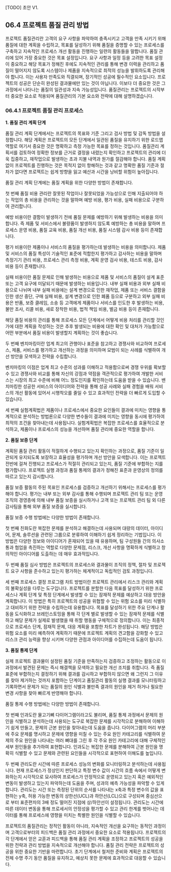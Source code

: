 [TODO] 초안 V1.

## 06.4 프로젝트 품질 관리 방법
프로젝트 품질관리란 고객의 요구 사항을 파악하여 충족시키고 고객을 만족 시키기 위해 품질에 대한 계획을 수립하고, 목표를 달성하기 위해 품질을 증명할 수 있는 프로세스를 구축하고 지속적인 프로세스 개선 활동을 진행하는 일련의 활동들을 말합니다. 품질 관리에 있어 가장 중요한 것은 목표 설정입니다. 요구 사항과 일정 등을 고려한 목표 설정이 중요하고 해당 목표가 정해진 후에도 지속적인 관리를 통해 변경 이력을 관리하고 품질이 떨어지지 않도록 시스템이나 제품을 지속적으로 최적의 성능을 발휘하도록 관리해야 합니다. 
이는 사용자 만족도와 직결되며, 장기적인 성공에 필수적인 요소입니다.
프로젝트의 성공은 단순히 완성된 결과물에만 있는 것이 아닙니다. 이보다 더 중요한 것은 그 과정에서 나타나는 품질의 일관성과 지속 가능성입니다. 품질관리는 프로젝트의 시작부터 중요한 요소로 적용되며 품질관리의 기본 요소와 전략에 대해 설명하겠습니다.


### 06.4.1 프로젝트 품질 관리 프로세스
**1. 품질 관리 계획 단계**

품질 관리 계획 단계에서는 프로젝트의 목표와 기준 그리고 검사 방법 및 감독 방법을 설정합니다. 해당 계획은 프로젝트의 모든 단계에서 일관된 품질을 유지하기 위한 로드맵 역할로 여기서 중요한 것은 명확하고 측정 가능한 목표를 정하는 것입니다. 품질관리 계획서를 검토하여 정확한 정보를 근거로 결정을 내렸는지 확인하고 프로젝트의 관리에 더욱 집중하고, 재작업으로 발생하는 초과 지불 내역과 원가를 절감해야 합니다. 품질 계획 없이 프로젝트를 진행하는 것은 목적지 없이 항해하는 것과 같고 명확한 품질 기준과 절차가 없다면 프로젝트는 쉽게 방향을 잃고 예산과 시간을 낭비할 위험이 높아집니다.

품질 관리 계획 단계에는 품질 계획을 위한 다양한 방법이 존재합니다. 

첫 번째 품질 비용 관리란 잘못된 작업이나 잘못되었을 가능성으로 인해 지출되어야 하는 작업의 총 비용을 관리하는 것을 말하며 예방 비용, 평가 비용, 실패 비용으로 구분하여 관리합니다. 

예방 비용이란 결함이 발생하기 전에 품질 문제를 예방하기 위해 발생하는 비용을 의미합니다. 즉 제품 및 서비스에서 불량품이 발생하지 않도록 예방하는 총 비용을 말하며 프로세스 운영 비용, 품질 교육 비용, 품질 개선 비용, 품질 시스템 감사 비용 등이 존재합니다.

평가 비용이란 제품이나 서비스의 품질을 평가하는데 발생하는 비용을 의미합니다. 제품 및 서비스의 품질 특성이 기술적인 표준에 적합한지 평가하고 감사하는 비용을 말하며 측정기기 관리 비용, 프로세스 관리 측정 비용, 계획 운영 검사 비용, 테스트 비용, 감사 비용 등이 존재합니다.

실패 비용이란 품질 문제로 인해 발생하는 비용으로 제품 및 서비스의 품질이 설계 표준 또는 고객 요구에 미달되기 때문에 발생하는 비용입니다. 내부 실패 비용과 외부 실패 비용으로 나뉘며 내부 실패 비용에는 설계 변경으로 인한 재작업, 제품 또는 서비스 결함을 인한 생산 중단, 구매 실패 비용, 설계 변경으로 인한 폐품 등으로 구분하고 외부 실패 비용은 반품, 보증 클레임, 소송 등 고객에게 제품이나 서비스를 인도한 후 발생하는 비용, 불만 조사, 리콜 비용, 새로 장착한 비용, 법적 책임 비용, 벌금 비용 등이 존재합니다.

해당 품질 비용의 관리를 통해 프로세스 모든 단계에서 어떻게 비용 처리를 관리할 것인 가에 대한 계획을 작성하는 것은 추후 발생되는 비용에 대한 확인 및 대처가 가능함으로 어떤 부분에서 품질 비용이 발생할지 계획하는 것이 좋습니다.

두 번째 벤치마킹이란 업계 최고의 관행이나 표준을 참고하고 경쟁사와 비교하여 프로세스, 제품, 서비스를 평가하고 개선하는 과정을 의미하며 모범이 되는 사례를 식별하여 개선 방안을 모색하고 전략을 수립합니다. 

벤치마킹의 이점은 업계 최고 수준의 성과를 이해하고 적용함으로써 경쟁 우위를 확보할 수 있고 경쟁사와 비교를 통해 자신의 강점과 약점을 객관적으로 평가하여 개발한 서비스는 시장의 최고 수준에 비해 어느 정도인지를 확인하는데 도움을 받을 수 있습니다. 밴치마킹한 성공한 서비스의 아이디어와 전략을 통해 성공 사례와 실패 경험을 배워 서비스의 개선 활동에 있어서 시행착오를 줄일 수 있고 효과적인 전략을 더 빠르게 도입할 수 있습니다. 

세 번째 실험계획법은 제품이나 프로세스에서 중요한 요인들이 결과에 미치는 영향을 통계적으로 분석하는 방법론으로 다양한 변수들이 결과에 미치는 영향을 동시에 평가하여 최적의 조건을 찾아내는데 사용됩니다. 실험계획법은 복잡한 프로세스를 효율적으로 분석하고, 제품이나 프로세스의 성능을 개선하며 품질 관리에 중요한 역할을 합니다.

**2. 품질 보증 단계**

계획된 품질 관리 활동이 적절하게 수행되고 있는지 확인하는 과정으로, 품질 기준이 일관되게 유지되도록 보장하고 효율성을 평가하며 개선 방안을 모색합니다. 이는 프로젝트 전반에 걸쳐 진행되고 프로세스가 적절히 관리되고 있는지, 품질 기준에 부합하는 지를 평가합니다. 프로젝트 실행 과정과 품질 통제의 결과가 정해진 표준과 운영상의 정의를 따르고 있는지 감시합니다.

품질 보증 활동의 주된 목표인 프로세스를 검증하고 개선하기 위해서는 프로세스를 평가해야 합니다. 평가는 내부 또는 외부 감사를 통해 수행되며 프로젝트 관리 팀 또는 운영 조직의 경영층에 의해 내부 품질 보증을 실시하거나 고객 또는 프로젝트 관리 팀 외 다른 감사팀을 통해 외부 품질 보증을 실시합니다.

품질 보증 수행 방법에는 다양한 방법이 존재합니다.

첫 번째 친화도란 복잡한 문제를 분석하고 해결하는데 사용되며 대량의 데이터, 아이디어, 문제, 솔루션을 관련된 그룹으로 분류하여 이해하기 쉽게 정리하는 기법입니다. 이 방법은 다양한 정보와 아이디어가 혼재되어 있을 때 유용하며, 팀 구성원들 간의 의사소통과 협업을 촉진하는 역할로 다양한 문제점, 리스크, 개선 사항을 명확하게 식별하고 창의적인 아이디어를 도출하는 데 매우 효과적입니다.

두 번째 품질 심사 방법은 프로젝트의 프로세스와 결과물이 조직의 정책, 절차 및 프로젝트 요구 사항을 준수하고 있는지 평가하는 체계적이고 독립적인 검토 과정입니다.

세 번째 프로세스 결정 프로그램 차트 방법이란 프로젝트 관리에서 리스크 관리와 계획의 불확실성을 다루는 도구입니다. 프로젝트를 분할한 다음 목표를 달성하기 위한 프로세스나 계획 단계 및 특정 단계에서 발생할 수 있는 잠재적 문제를 예상하고 대응 방안을 계획합니다. 이 방법은 특히 프로젝트의 성공을 위협할 수 있는 위험 요소를 미리 식별하고 대비하기 위한 전략을 수립하는데 유용합니다. 목표를 달성하기 위한 주요 단계나 활동을 도식화하고 브레인스토밍을 통해 각 단계 별로 발생할 수 있는 잠재적 문제를 식별하고 해당 문제가 실제로 발생했을 때 취할 행동을 구체적으로 정의합니다. 이는 최종적으로 프로세스 단계, 잠재적 문제, 대응 계획을 포함한 차트가 완성됩니다. 해당 방법은 위험 요소를 미리 예측하여 계획하기 때문에 프로젝트 계획의 견고함을 강화할 수 있고 리스크 관리 능력을 향상 시키며 다양한 관점과 아이디어를 수집하는데 도움이 됩니다.

**3. 품질 통제 단계**

실제 프로젝트 결과물이 설정된 품질 기준을 만족하는지 검증하고 조정하는 활동으로 이 과정에서 발견된 문제는 즉시 해결책을 모색하고 필요한 개선 조치를 취합니다. 즉 품질 표준에 부합하는지 결정하기 위해 결과를 감시하고 부합하지 않으면 왜 그런지 그 이유를 찾아 제거하는 것까지 포함하는 단계이고 품질관리 활동의 실행 결과를 모니터링하고 기록하면서 문제가 되는 품질의 원인 식별과 불만족 결과의 원인을 제거 하거나 필요한 변경 사항을 찾아 빠르게 반영해야 합니다.

품질 통제 수행 방법에는 다양한 방법이 존재합니다.

첫 번째 인과도란 물고기뼈 다이어그램이라고도 불리며, 품질 통제 과정에서 문제의 원인을 식별하고 분석하는데 사용되는 도구로 복잡한 문제를 시각적으로 분해하여 이해하기 쉽게 만들고, 문제의 근본 원인을 찾아내는데 도움을 줍니다. 다이어그램의 머리 부분에 주요 문제를 명시하고 문제에 영향을 미칠 수 있는 주요 원인 카테고리를 식별하여 문제의 주요 원인을 나타내는 여러 뼈대를 그린 후 각 주요 원인 카테고리에 대해 구체적인 세부 원인들을 추가하여 표현합니다. 인과도는 복잡한 문제를 분해하여 근본 원인을 명확히 식별할 수 있고 문제와 관련된 요인들을 시각적으로 표현하여 이해도를 높입니다.

두 번째 관리도란 시간에 따른 프로세스 성능의 변화를 모니터링하고 분석하는데 사용됩니다. 현재 프로세스가 정상인지 판단하고 특정 변수 값이 시간의 흐름 속에서 어떻게 변화하는지 시각적으로 묘사하여 프로세스가 안정적으로 운영되고 있는지 혹은 예외적인 변동이 발생하고 있는지 파악하는데 도움을 주며, 성과의 예측 가능성을 파악할 수 있게 합니다. 관리도는 시간 또는 측정된 단위의 순서를 나타내는 x축과 특정 변수의 값을 표현하는 y축, 허용 가능한 변동의 상한선(UCL)과 하안선(LCL)으로 구성되며 중심선으로 부터 표준편차의 3배 정도 떨어진 지점에 상/하안선이 설정됩니다. 관리도는 시간에 따른 데이터 변동을 통해 프로세서의 안정성을 평가할 수 있고 관리 한계를 벗어나는 데이터를 통해 프로세스에 영향을 미치는 특별한 원인을 식별할 수 있습니다.

프로젝트의 품질관리는 정적인 활동이 아니라, 지속적인 개선을 요구하는 동적인 과정이며 고객으로부터의 피드백은 품질 관리 과정에서 중요한 요소로 적용됩니다. 프로젝트의 각 단계에서 얻은 교훈과 피드백을 통해 품질 관리 계획을 조정하고 프로젝트의 성공을 위한 전략과 관리 방법을 지속적으로 개선해야 합니다. 품질 관리 전략은 프로젝트의 성공을 위한 중요한 기반을 마련합니다. 초기 단계에서 철저한 준비와 계획은 프로젝트의 전체 수명 주기 동안 품질을 유지하고, 예상치 못한 문제에 효과적으로 대응할 수 있습니다.
